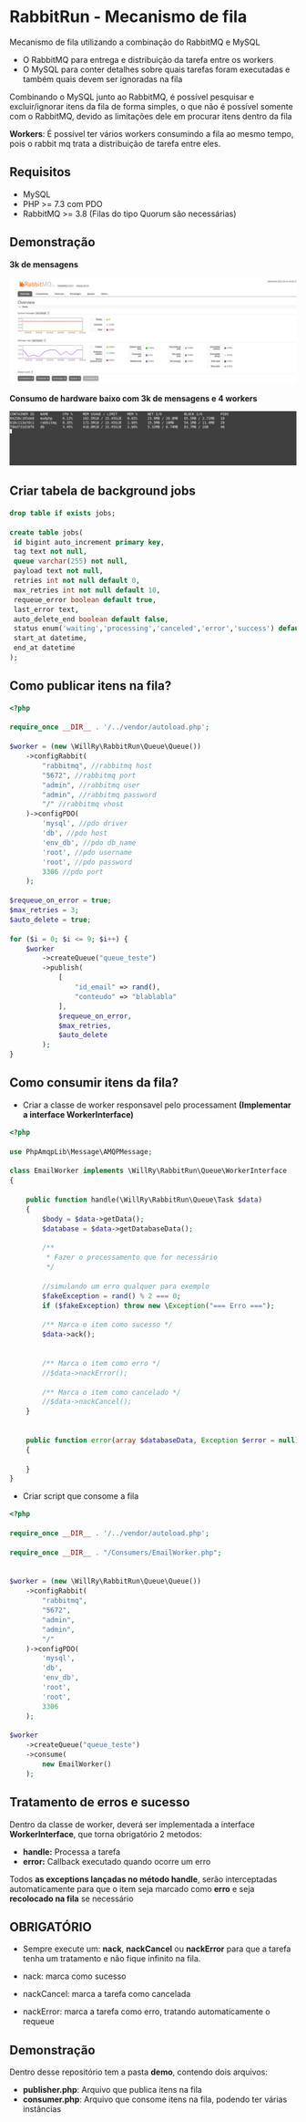 # RabbitRun - Mecanismo de fila

Mecanismo de fila utilizando a combinação do RabbitMQ e MySQL

- O RabbitMQ para entrega e distribuição da tarefa entre os workers
- O MySQL para conter detalhes sobre quais tarefas foram executadas e também quais devem ser ignoradas na fila

Combinando o MySQL junto ao RabbitMQ, é possível pesquisar e excluir/ignorar itens da fila de forma simples, o que não
é possível somente com o RabbitMQ, devido as limitações dele em procurar itens dentro da fila

**Workers**: É possível ter vários workers consumindo a fila ao mesmo tempo,
pois o rabbit mq trata a distribuição de tarefa entre eles.

## Requisitos

- MySQL
- PHP >= 7.3 com PDO
- RabbitMQ >= 3.8 (Filas do tipo Quorum são necessárias)

## Demonstração

**3k de mensagens**

![Painel administrativo](./midia/queue-01.png)

**Consumo de hardware baixo com 3k de mensagens e 4 workers**

![Uso de hardware](./midia/queue-02.png)

## Criar tabela de background jobs

```sql
drop table if exists jobs;

create table jobs(
 id bigint auto_increment primary key,
 tag text not null,
 queue varchar(255) not null,
 payload text not null,
 retries int not null default 0,
 max_retries int not null default 10,
 requeue_error boolean default true,
 last_error text,
 auto_delete_end boolean default false,
 status enum('waiting','processing','canceled','error','success') default 'waiting',
 start_at datetime,
 end_at datetime
);
```

## Como publicar itens na fila?

```php
<?php

require_once __DIR__ . '/../vendor/autoload.php';

$worker = (new \WillRy\RabbitRun\Queue\Queue())
    ->configRabbit(
        "rabbitmq", //rabbitmq host
        "5672", //rabbitmq port
        "admin", //rabbitmq user
        "admin", //rabbitmq password
        "/" //rabbitmq vhost
    )->configPDO(
        'mysql', //pdo driver
        'db', //pdo host
        'env_db', //pdo db_name
        'root', //pdo username
        'root', //pdo password
        3306 //pdo port
    );

$requeue_on_error = true;
$max_retries = 3;
$auto_delete = true;

for ($i = 0; $i <= 9; $i++) {
    $worker
        ->createQueue("queue_teste")
        ->publish(
            [
                "id_email" => rand(),
                "conteudo" => "blablabla"
            ],
            $requeue_on_error,
            $max_retries,
            $auto_delete
        );
}

```

## Como consumir itens da fila?

- Criar a classe de worker responsavel pelo processament **(Implementar a interface WorkerInterface)**


```php
<?php

use PhpAmqpLib\Message\AMQPMessage;

class EmailWorker implements \WillRy\RabbitRun\Queue\WorkerInterface
{

    public function handle(\WillRy\RabbitRun\Queue\Task $data)
    {
        $body = $data->getData();
        $database = $data->getDatabaseData();

        /**
         * Fazer o processamento que for necessário
         */

        //simulando um erro qualquer para exemplo
        $fakeException = rand() % 2 === 0;
        if ($fakeException) throw new \Exception("=== Erro ===");

        /** Marca o item como sucesso */
        $data->ack();


        /** Marca o item como erro */
        //$data->nackError();

        /** Marca o item como cancelado */
        //$data->nackCancel();
    }


    public function error(array $databaseData, Exception $error = null)
    {

    }
}

```

- Criar script que consome a fila

```php
<?php

require_once __DIR__ . '/../vendor/autoload.php';

require_once __DIR__ . "/Consumers/EmailWorker.php";


$worker = (new \WillRy\RabbitRun\Queue\Queue())
    ->configRabbit(
        "rabbitmq",
        "5672",
        "admin",
        "admin",
        "/"
    )->configPDO(
        'mysql',
        'db',
        'env_db',
        'root',
        'root',
        3306
    );

$worker
    ->createQueue("queue_teste")
    ->consume(
        new EmailWorker()
    );
```

## Tratamento de erros e sucesso

Dentro da classe de worker, deverá ser implementada a interface **WorkerInterface**,
que torna obrigatório 2 metodos:

- **handle:** Processa a tarefa
- **error:** Callback executado quando ocorre um erro

Todos **as exceptions lançadas no método handle**, serão
interceptadas automaticamente para que o item seja
marcado como **erro** e seja **recolocado na fila** se necessário


## OBRIGATÓRIO

- Sempre execute um: **nack**, **nackCancel** ou **nackError** para que a tarefa
tenha um tratamento e não fique infinito na fila.

- nack: marca como sucesso
- nackCancel: marca a tarefa como cancelada
- nackError: marca a tarefa como erro, tratando automaticamente o requeue

## Demonstração

Dentro desse repositório tem a pasta **demo**, contendo dois arquivos:

- **publisher.php**: Arquivo que publica itens na fila
- **consumer.php**: Arquivo que consome itens na fila, podendo ter várias instâncias
